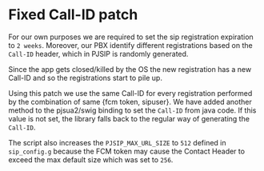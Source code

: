 # Fixed Call-ID patch

For our own purposes we are required to set the sip registration expiration to `2 weeks`. Moreover, our PBX identify different registrations based on the `Call-ID` header, which in PJSIP is randomly generated. 

Since the app gets closed/killed by the OS the new registration has a new Call-ID and so the registrations start to pile up. 

Using this patch we use the same Call-ID for every registration performed by the combination of same {fcm token, sipuser}. We have added another method to the pjsua2/swig binding to set the `Call-ID` from java code. If this value is not set, the library falls back to the regular way of generating the `Call-ID`.

The script also increases the `PJSIP_MAX_URL_SIZE` to `512` defined in `sip_config.g` because the FCM token may cause the Contact Header to exceed the max default size which was set to `256`.

